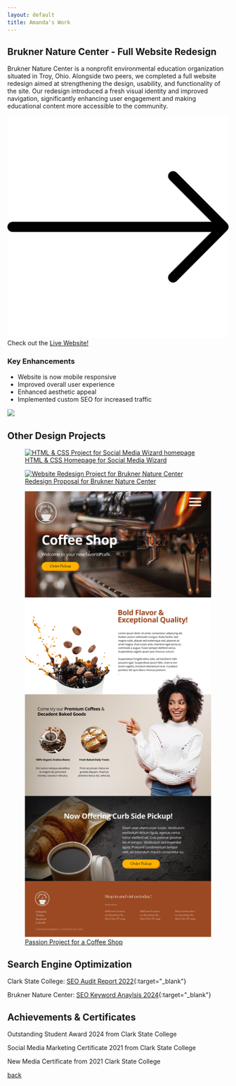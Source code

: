 ```yaml
---
layout: default
title: Amanda's Work
---
```


## Brukner Nature Center - Full Website Redesign

Brukner Nature Center is a nonprofit environmental education organization situated in Troy, Ohio. Alongside two peers, we completed a full website redesign aimed at strengthening the design, usability, and functionality of the site. Our redesign introduced a fresh visual identity and improved navigation, significantly enhancing user engagement and making educational content more accessible to the community.

<!-- Check out the [Live Website!](https://www.bruknernaturecenter.com/){:target="_blank"} -->

<!-- <div class="float"> -->

<div class="div1">
<img id="icon" src="/img/right-arrow.png">
Check out the <a href="https://www.bruknernaturecenter.com/" target="_blank">Live Website!</a>
<h3>Key Enhancements</h3>
<ul>
	<li>
		Website is now mobile responsive
	</li>
	<li>
		Improved overall user experience
	</li>
	<li>
		Enhanced aesthetic appeal
	</li>
	<li>
		Implemented custom SEO for increased traffic
	</li>
</ul>
</div>

<!-- </div> -->

<div class="div2">
<img src="img/bruknerredesign/bruknerbirdvista.png">
</div>


## Other Design Projects
<!-- 1x3 gallery -->
<div class="second-gallery">
		<a href="img/wizard.png" target="_blank" class="gallery__link">
			<figure class="gallery__thumb">
				<img src="img/wizard.png" alt="HTML & CSS Project for Social Media Wizard homepage" class="gallery__image">
				<figcaption class="gallery__caption">HTML & CSS Homepage for Social Media Wizard</figcaption>
			</figure>
		</a>

<a href="img/bruknerredesign2022.png" target="_blank" class="gallery__link">
			<figure class="gallery__thumb">
				<img src="img/bruknerredesign2022.png" alt="Website Redesign Project for Brukner Nature Center" class="gallery__image">
				<figcaption class="gallery__caption">Redesign Proposal for Brukner Nature Center</figcaption>
			</figure>
		</a>

<a href="img/coffeeshop.png" target="_blank" class="gallery__link">
			<figure class="gallery__thumb">
				<img src="img/coffeeshop.png" alt="Passion Project for a Coffee Shop homepage." class="gallery__image">
				<figcaption class="gallery__caption">Passion Project for a Coffee Shop</figcaption>
			</figure>
		</a>
</div>



<!-- 2x2 gallery 
<div class="gallery-body">
<ul>
	<li>
		<a href="img/wizard.png" target="_blank">
			<figure>
				<img src='img/wizard.png' alt='HTML and CSS page for Social Media Wizard Website Homepage'>
				<figcaption>The Social Media Wizard</figcaption>
			</figure>
		</a>
	</li>
	<li>
		<a href="img/bruknerredesign2022.png" target="_blank">
			<figure>
				<img src='img/bruknerredesign2022.png' alt='HTML and CSS page for Brukner Nature Center Website Redesign Homepage'>
				<figcaption>Brukner Nature Center</figcaption>
			</figure>
		</a>
	</li>
	<li>
		<a href="img/coffeeshop.png" target="_blank">
			<figure>
				<img src='img/coffeeshop.png' alt='HTML and CSS page for a Coffee Shop Homepage'>
				<figcaption>Coffee Shop</figcaption>
			</figure>
		</a>
	</li>
	<li>
		<a href="">
			<figure>
				<img src='https://images.unsplash.com/photo-1568444438385-ece31a33ce78?crop=entropy&cs=tinysrgb&fit=max&fm=jpg&ixid=MnwxNDU4OXwwfDF8cmFuZG9tfHx8fHx8fHx8MTYzNDA1MjA5OA&ixlib=rb-1.2.1&q=80&w=400' alt='Person hiking on a trail through mountains while taking a photo with phone'>
				<figcaption>Hiking trails</figcaption>
			</figure>
		</a>
	</li>
</ul>
</div>
-->

## Search Engine Optimization
Clark State College: [SEO Audit Report 2022](./clarkstateseo.pdf){:target="_blank"}

Brukner Nature Center: [SEO Keyword Anaylsis 2024](./bruknerseo.pdf){:target="_blank"}

## Achievements & Certificates

Outstanding Student Award 2024 from Clark State College

Social Media Marketing Certificate 2021 from Clark State College

New Media Certificate from 2021 Clark State College


[back](./)
